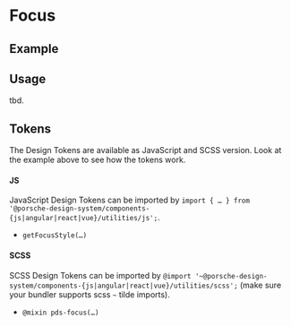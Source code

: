 # Focus

<TableOfContents></TableOfContents>

## Example

<Playground :frameworkMarkup="codeExample">
</Playground>

## Usage

tbd.

## Tokens

The Design Tokens are available as JavaScript and SCSS version. Look at the example above to see how the tokens work.

#### JS

JavaScript Design Tokens can be imported by
`import { … } from '@porsche-design-system/components-{js|angular|react|vue}/utilities/js';`.

- `getFocusStyle(…)`

#### SCSS

SCSS Design Tokens can be imported by
`@import '~@porsche-design-system/components-{js|angular|react|vue}/utilities/scss';` (make sure your bundler supports
scss `~` tilde imports).

- `@mixin pds-focus(…)`

<script lang="ts">
import Vue from 'vue';
import Component from 'vue-class-component';
import { getDesignTokensFocusCodeSamples } from '@porsche-design-system/shared';

@Component({
  components: {},
})
export default class Code extends Vue {
  codeExample = getDesignTokensFocusCodeSamples();
}
</script>
